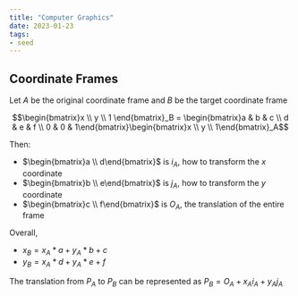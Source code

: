 ```yaml
---
title: "Computer Graphics"
date: 2023-01-23
tags:
- seed
---
```


## Coordinate Frames
Let $A$ be the original coordinate frame and $B$ be the target coordinate frame

$$\begin{bmatrix}x \\ y \\ 1 \end{bmatrix}_B = \begin{bmatrix}a & b & c \\ d & e & f \\ 0 & 0 & 1\end{bmatrix}\begin{bmatrix}x \\ y \\ 1\end{bmatrix}_A$$

Then:
- $\begin{bmatrix}a \\ d\end{bmatrix}$ is $i_A$, how to transform the $x$ coordinate
- $\begin{bmatrix}b \\ e\end{bmatrix}$ is $j_A$, how to transform the $y$ coordinate
- $\begin{bmatrix}c \\ f\end{bmatrix}$ is $O_A$, the translation of the entire frame

Overall,
- $x_B = x_A * a + y_A * b + c$
- $y_B = x_A * d + y_A * e + f$

The translation from $P_A$ to $P_B$ can be represented as $P_B = O_A + x_Ai_A + y_Aj_A$